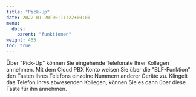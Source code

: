 ```yaml
---
title: "Pick-Up"
date: 2022-01-20T00:11:22+00:00
menu:
  docs:
    parent: "funktionen"
weight: 455
toc: true
---
```


Über "Pick-Up" können Sie eingehende Telefonate Ihrer Kollegen annehmen. Mit dem Cloud PBX Konto weisen Sie über die "BLF-Funktion" den Tasten Ihres Telefons einzelne Nummern anderer Geräte zu. Klingelt das Telefon Ihres abwesenden Kollegen, können Sie es dann über diese Taste für ihn annehmen. 

